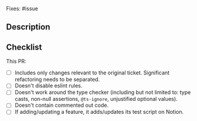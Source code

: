 <!-- Thank you for your pull request! Before marking it as "Ready for review",
please ensure that all items of checklist are satisfied and that CI checks are
passing.  -->

Fixes: #issue

## Description

<!-- Describe your changes here. -->

## Checklist

This PR:

- [ ] Includes only changes relevant to the original ticket. Significant refactoring needs to be separated.
- [ ] Doesn't disable eslint rules.
- [ ] Doesn't work around the type checker (including but not limited to: type casts, non-null assertions, `@ts-ignore`, unjustified optional values).
- [ ] Doesn't contain commented out code.
- [ ] If adding/updating a feature, it adds/updates its test script on Notion.

